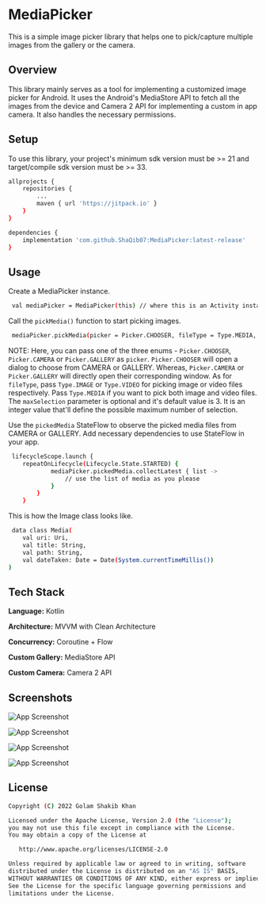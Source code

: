 
# MediaPicker

This is a simple image picker library that helps one to pick/capture multiple images from the gallery or the camera.

##  Overview
This library mainly serves as a tool for implementing a customized image picker for Android. 
It uses the Android's MediaStore API to fetch all the images from the device and Camera 2 API for implementing a custom in app camera.
It also handles the necessary permissions. 

## Setup
To use this library, your project's minimum sdk version must be >= 21 and target/compile sdk version must be >= 33.  

```bash
allprojects {
    repositories {
        ...
        maven { url 'https://jitpack.io' }
    }
}

dependencies {
    implementation 'com.github.ShaQib07:MediaPicker:latest-release'
}
```
## Usage
Create a MediaPicker instance.
```bash
 val mediaPicker = MediaPicker(this) // where this is an Activity instance
```
Call the `pickMedia()` function to start picking images.
```bash
 mediaPicker.pickMedia(picker = Picker.CHOOSER, fileType = Type.MEDIA, maxSelection = 3)
```
NOTE: Here, you can pass one of the three enums - `Picker.CHOOSER`, `Picker.CAMERA` or `Picker.GALLERY` as `picker`.
`Picker.CHOOSER` will open a dialog to choose from CAMERA or GALLERY.
Whereas, `Picker.CAMERA` or `Picker.GALLERY` will directly open their corresponding window.
As for `fileType`, pass `Type.IMAGE` or `Type.VIDEO` for picking image or video files respectively.
Pass `Type.MEDIA` if you want to pick both image and video files.
The  `maxSelection` parameter is optional and it's default value is 3. 
It is an integer value that'll define the possible maximum number of selection.

Use the `pickedMedia` StateFlow to observe the picked media files from CAMERA or GALLERY.
Add necessary dependencies to use StateFlow in your app.
```bash
 lifecycleScope.launch {
    repeatOnLifecycle(Lifecycle.State.STARTED) { 
            mediaPicker.pickedMedia.collectLatest { list ->
                // use the list of media as you please
            }
        }
    }
```

This is how the Image class looks like.
```bash
 data class Media(
    val uri: Uri, 
    val title: String, 
    val path: String,
    val dateTaken: Date = Date(System.currentTimeMillis())
)
```
## Tech Stack

**Language:** Kotlin

**Architecture:** MVVM with Clean Architecture

**Concurrency:** Coroutine + Flow

**Custom Gallery:** MediaStore API

**Custom Camera:** Camera 2 API


## Screenshots

![App Screenshot](https://raw.githubusercontent.com/ShaQib07/MediaPicker/master/chooser_dialog.png)

![App Screenshot](https://raw.githubusercontent.com/ShaQib07/MediaPicker/master/gallery_permission.png)

![App Screenshot](https://raw.githubusercontent.com/ShaQib07/MediaPicker/master/gallery.png)

![App Screenshot](https://raw.githubusercontent.com/ShaQib07/MediaPicker/master/camera_permission.png)

## License
```bash
Copyright (C) 2022 Golam Shakib Khan

Licensed under the Apache License, Version 2.0 (the "License");
you may not use this file except in compliance with the License.
You may obtain a copy of the License at

   http://www.apache.org/licenses/LICENSE-2.0

Unless required by applicable law or agreed to in writing, software
distributed under the License is distributed on an "AS IS" BASIS,
WITHOUT WARRANTIES OR CONDITIONS OF ANY KIND, either express or implied.
See the License for the specific language governing permissions and
limitations under the License.
```
